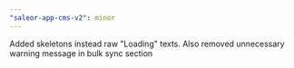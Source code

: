 ```yaml
---
"saleor-app-cms-v2": minor
---
```


Added skeletons instead raw "Loading" texts. Also removed unnecessary warning message in bulk sync section
